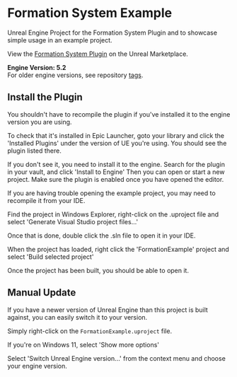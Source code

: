 
# Formation System Example

Unreal Engine Project for the Formation System Plugin and to showcase simple usage in an example project.

View the [Formation System Plugin](https://www.unrealengine.com/marketplace/en-US/product/6e6c52f5471746f5b5bb55d7998bd849) on the Unreal Marketplace.


**Engine Version: 5.2**  
For older engine versions, see repository [tags](https://github.com/codesquirl/FormationSystemExample/tags).

## Install the Plugin
You shouldn't have to recompile the plugin if you've installed it to the engine version you are using.

To check that it's installed in Epic Launcher, goto your library and click the 'Installed Plugins' under the version of UE you're using.
You should see the plugin listed there.

If you don't see it, you need to install it to the engine. Search for the plugin in your vault, and click 'Install to Engine'
Then you can open or start a new project. Make sure the plugin is enabled once you have opened the editor.

If you are having trouble opening the example project, you may need to recompile it from your IDE.

Find the project in Windows Explorer, right-click on the .uproject file and select 'Generate Visual Studio project files...'

Once that is done, double click the .sln file to open it in your IDE. 

When the project has loaded, right click the 'FormationExample' project and select 'Build selected project'

Once the project has been built, you should be able to open it.

## Manual Update
If you have a newer version of Unreal Engine than this project is built against, you can easily switch it to your version.

Simply right-click on the `FormationExample.uproject` file.

If you're on Windows 11, select 'Show more options'

Select 'Switch Unreal Engine version...' from the context menu and choose your engine version.
